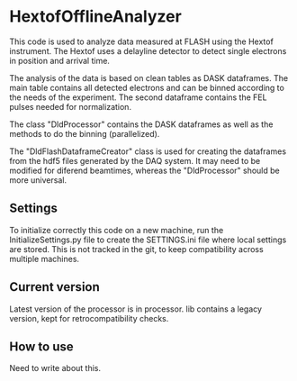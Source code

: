 # HextofOfflineAnalyzer
This code is used to analyze data measured at FLASH using the
Hextof instrument. The Hextof uses a delayline detector to detect
single electrons in position and arrival time.

The analysis of the data is based on clean tables as DASK dataframes.
The main table contains all detected electrons and can be binned
according to the needs of the experiment. The second dataframe contains
the FEL pulses needed for normalization.

The class "DldProcessor" contains the DASK dataframes as well as the
methods to do the binning (parallelized).

The "DldFlashDataframeCreator" class is used for creating the dataframes
from the hdf5 files generated by the DAQ system. It may need to be
modified for diferend beamtimes, whereas the "DldProcessor" should be
more universal.

Settings
-----------

To initialize correctly this code on a new machine, run the InitializeSettings.py
file to create the SETTINGS.ini file where local settings are stored.
This is not tracked in the git, to keep compatibility across multiple machines.

Current version
--

Latest version of the processor is in processor. lib contains a legacy version, kept for retrocompatibility checks.

How to use
--
Need to write about this.
